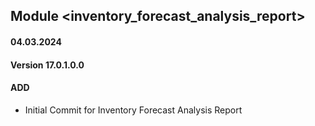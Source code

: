 ## Module <inventory_forecast_analysis_report>

#### 04.03.2024
#### Version 17.0.1.0.0
#### ADD

- Initial Commit for Inventory Forecast Analysis Report
